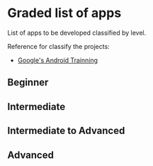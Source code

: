 # Graded list of apps
List of apps to be developed classified by level.

Reference for classify the projects:
- [Google's Android Trainning](https://developers.google.com/training/android/)

## Beginner

## Intermediate

## Intermediate to Advanced

## Advanced
